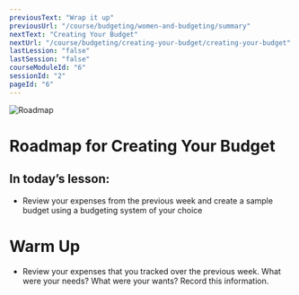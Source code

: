 ```yaml
---
previousText: "Wrap it up"
previousUrl: "/course/budgeting/women-and-budgeting/summary"
nextText: "Creating Your Budget"
nextUrl: "/course/budgeting/creating-your-budget/creating-your-budget"
lastLession: "false"
lastSession: "false"
courseModuleId: "6"
sessionId: "2"
pageId: "6"
---
```



![Roadmap](/assets/img/roadmap.png)
# Roadmap for Creating Your Budget
## In today’s lesson: 
- Review your expenses from the previous week and create a sample budget using a budgeting system of your choice

# Warm Up
- Review your expenses that you tracked over the previous week. What were your needs? What were your wants? Record this information. 
